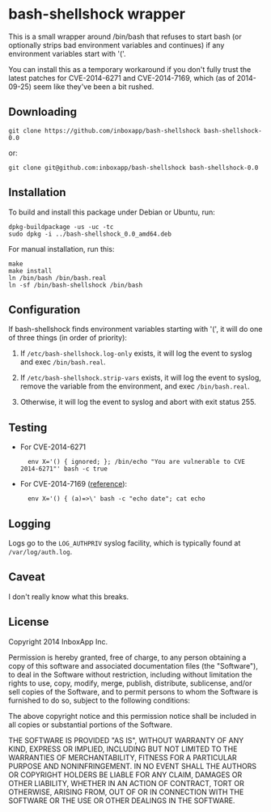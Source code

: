 bash-shellshock wrapper
=======================

This is a small wrapper around /bin/bash that refuses to start bash (or
optionally strips bad environment variables and continues) if any environment
variables start with '('.

You can install this as a temporary workaround if you don't fully trust the
latest patches for CVE-2014-6271 and CVE-2014-7169, which (as of 2014-09-25)
seem like they've been a bit rushed.


Downloading
-----------

    git clone https://github.com/inboxapp/bash-shellshock bash-shellshock-0.0

or:

    git clone git@github.com:inboxapp/bash-shellshock bash-shellshock-0.0


Installation
------------

To build and install this package under Debian or Ubuntu, run:

    dpkg-buildpackage -us -uc -tc
    sudo dpkg -i ../bash-shellshock_0.0_amd64.deb

For manual installation, run this:

    make
    make install
    ln /bin/bash /bin/bash.real
    ln -sf /bin/bash-shellshock /bin/bash


Configuration
-------------

If bash-shellshock finds environment variables starting with '(', it will do
one of three things (in order of priority):

1. If `/etc/bash-shellshock.log-only` exists, it will log the event to syslog
   and exec `/bin/bash.real`.

2. If `/etc/bash-shellshock.strip-vars` exists, it will log the event to
   syslog, remove the variable from the environment, and exec `/bin/bash.real`.

3. Otherwise, it will log the event to syslog and abort with exit status 255.


Testing
-------

* For CVE-2014-6271

        env X='() { ignored; }; /bin/echo "You are vulnerable to CVE 2014-6271"' bash -c true

* For CVE-2014-7169 ([reference](https://twitter.com/taviso/status/514887394294652929)):

        env X='() { (a)=>\' bash -c "echo date"; cat echo



Logging
-------

Logs go to the `LOG_AUTHPRIV` syslog facility, which is typically found at `/var/log/auth.log`.


Caveat
------

I don't really know what this breaks.


License
-------
Copyright 2014 InboxApp Inc.

Permission is hereby granted, free of charge, to any person obtaining a
copy of this software and associated documentation files (the "Software"),
to deal in the Software without restriction, including without limitation
the rights to use, copy, modify, merge, publish, distribute, sublicense,
and/or sell copies of the Software, and to permit persons to whom the
Software is furnished to do so, subject to the following conditions:

The above copyright notice and this permission notice shall be included
in all copies or substantial portions of the Software.

THE SOFTWARE IS PROVIDED "AS IS", WITHOUT WARRANTY OF ANY KIND, EXPRESS
OR IMPLIED, INCLUDING BUT NOT LIMITED TO THE WARRANTIES OF
MERCHANTABILITY, FITNESS FOR A PARTICULAR PURPOSE AND NONINFRINGEMENT.
IN NO EVENT SHALL THE AUTHORS OR COPYRIGHT HOLDERS BE LIABLE FOR ANY
CLAIM, DAMAGES OR OTHER LIABILITY, WHETHER IN AN ACTION OF CONTRACT,
TORT OR OTHERWISE, ARISING FROM, OUT OF OR IN CONNECTION WITH THE
SOFTWARE OR THE USE OR OTHER DEALINGS IN THE SOFTWARE.
